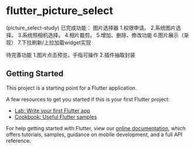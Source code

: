 # flutter_picture_select

(picture_select-study)
已完成功能：
图片选择器
1.权限申请。
2.系统图片选择。
3.系统照相机选择。
4.相片裁剪。
5.增加、删除、修改功能
6.图片展示（渐现）
7.下拉刷新/上拉加载widget实现

待完善功能
1.图片点击预览，手指可操作
2.插件抽取封装
## Getting Started

This project is a starting point for a Flutter application.

A few resources to get you started if this is your first Flutter project:

- [Lab: Write your first Flutter app](https://flutter.io/docs/get-started/codelab)
- [Cookbook: Useful Flutter samples](https://flutter.io/docs/cookbook)

For help getting started with Flutter, view our 
[online documentation](https://flutter.io/docs), which offers tutorials, 
samples, guidance on mobile development, and a full API reference.
